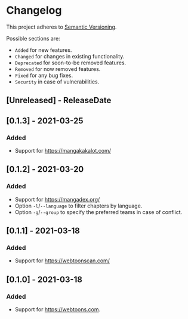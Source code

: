 # Changelog

This project adheres to [Semantic Versioning](https://semver.org/spec/v2.0.0.html).

Possible sections are:

- `Added` for new features.
- `Changed` for changes in existing functionality.
- `Deprecated` for soon-to-be removed features.
- `Removed` for now removed features.
- `Fixed` for any bug fixes.
- `Security` in case of vulnerabilities.

<!-- next-header -->

## [Unreleased] - ReleaseDate

## [0.1.3] - 2021-03-25

### Added

- Support for https://mangakakalot.com/

## [0.1.2] - 2021-03-20

### Added

- Support for https://mangadex.org/
- Option `-l`/`--language` to filter chapters by language.
- Option `-g`/`--group` to specify the preferred teams in case of conflict.

## [0.1.1] - 2021-03-18

### Added

- Support for https://webtoonscan.com/

## [0.1.0] - 2021-03-18

### Added

- Support for https://webtoons.com.
